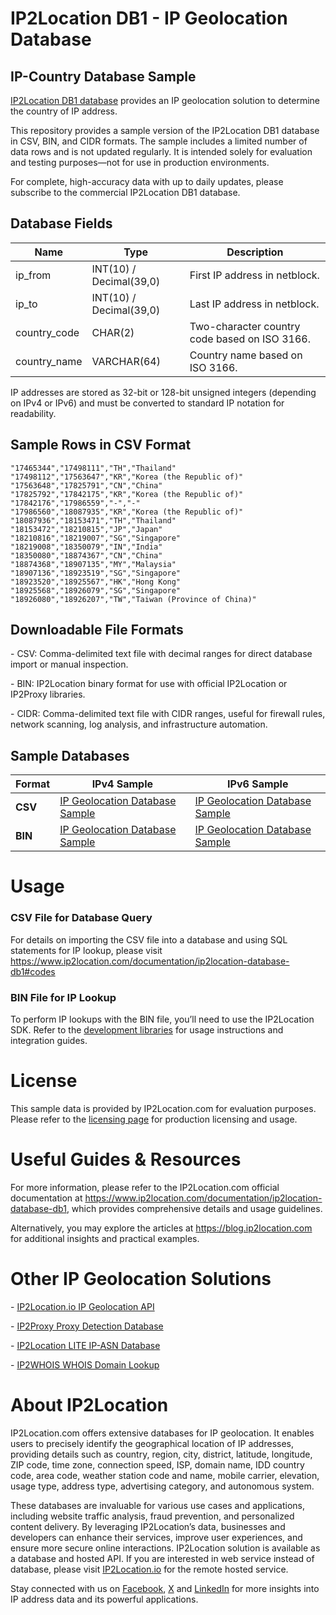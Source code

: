 # IP2Location DB1 - IP Geolocation Database

## IP-Country Database Sample

[IP2Location DB1 database](https://www.ip2location.com/database/db1-ip-country) provides an IP geolocation solution to determine the country of IP address.

This repository provides a sample version of the IP2Location DB1 database in CSV, BIN, and CIDR formats. The sample includes a limited number of data rows and is not updated regularly. It is intended solely for evaluation and testing purposes—not for use in production environments. 

For complete, high-accuracy data with up to daily updates, please subscribe to the commercial IP2Location DB1 database.

## Database Fields

| **Name** | **Type** | **Description** |
| --- | --- | --- |
| ip_from | INT(10)  / Decimal(39,0) | First IP address in netblock. |
| ip_to | INT(10)  / Decimal(39,0) | Last IP address in netblock. |
| country_code | CHAR(2) | Two-character country code based on ISO 3166. |
| country_name | VARCHAR(64) | Country name based on ISO 3166. |

IP addresses are stored as 32-bit or 128-bit unsigned integers (depending on IPv4 or IPv6) and must be converted to standard IP notation for readability.

## Sample Rows in CSV Format
```csv
"17465344","17498111","TH","Thailand"
"17498112","17563647","KR","Korea (the Republic of)"
"17563648","17825791","CN","China"
"17825792","17842175","KR","Korea (the Republic of)"
"17842176","17986559","-","-"
"17986560","18087935","KR","Korea (the Republic of)"
"18087936","18153471","TH","Thailand"
"18153472","18210815","JP","Japan"
"18210816","18219007","SG","Singapore"
"18219008","18350079","IN","India"
"18350080","18874367","CN","China"
"18874368","18907135","MY","Malaysia"
"18907136","18923519","SG","Singapore"
"18923520","18925567","HK","Hong Kong"
"18925568","18926079","SG","Singapore"
"18926080","18926207","TW","Taiwan (Province of China)"
```

## Downloadable File Formats

\- CSV: Comma-delimited text file with decimal ranges for direct database import or manual inspection.

\- BIN: IP2Location binary format for use with official IP2Location or IP2Proxy libraries.

\- CIDR: Comma-delimited text file with CIDR ranges, useful for firewall rules, network scanning, log analysis, and infrastructure automation.

## Sample Databases

| Format       | IPv4 Sample                                                                                                        | IPv6 Sample                                                                                                        |
|--------------|--------------------------------------------------------------------------------------------------------------------|--------------------------------------------------------------------------------------------------------------------|
| **CSV**      | [IP Geolocation Database Sample](https://github.com/ip2location/sample-databases/tree/main/IP2Location/DB1/ip2location-db1-sample.ipv4.csv) | [IP Geolocation Database Sample](https://github.com/ip2location/sample-databases/tree/main/IP2Location/DB1/ip2location-db1-sample.ipv6.csv) |
| **BIN**      | [IP Geolocation Database Sample](https://github.com/ip2location/sample-databases/tree/main/IP2Location/DB1/ip2location-db1-sample.ipv4.bin) | [IP Geolocation Database Sample](https://github.com/ip2location/sample-databases/tree/main/IP2Location/DB1/ip2location-db1-sample.ipv6.bin) |


# Usage

### CSV File for Database Query

For details on importing the CSV file into a database and using SQL statements for IP lookup, please visit [](https://xxxxx)<https://www.ip2location.com/documentation/ip2location-database-db1#codes>

### BIN File for IP Lookup

To perform IP lookups with the BIN file, you’ll need to use the IP2Location SDK. Refer to the [development libraries](https://www.ip2location.com/development-libraries/) for usage instructions and integration guides.

# License

This sample data is provided by IP2Location.com for evaluation purposes. Please refer to the [licensing page](https://www.ip2location.com/licensing) for production licensing and usage.

# Useful Guides & Resources

For more information, please refer to the IP2Location.com official documentation at <https://www.ip2location.com/documentation/ip2location-database-db1>, which provides comprehensive details and usage guidelines.

Alternatively, you may explore the articles at <https://blog.ip2location.com> for additional insights and practical examples.

# Other IP Geolocation Solutions

\- [IP2Location.io IP Geolocation API](https://www.ip2location.io)

\- [IP2Proxy Proxy Detection Database](https://www.ip2location.com/database/ip2proxy)

\- [IP2Location LITE IP-ASN Database](https://lite.ip2location.com/database-asn)

\- [IP2WHOIS WHOIS Domain Lookup](https://www.ip2whois.com/)

# About IP2Location

IP2Location.com offers extensive databases for IP geolocation. It enables users to precisely identify the geographical location of IP addresses, providing details such as country, region, city, district, latitude, longitude, ZIP code, time zone, connection speed, ISP, domain name, IDD country code, area code, weather station code and name, mobile carrier, elevation, usage type, address type, advertising category, and autonomous system.

These databases are invaluable for various use cases and applications, including website traffic analysis, fraud prevention, and personalized content delivery. By leveraging IP2Location’s data, businesses and developers can enhance their services, improve user experiences, and ensure more secure online interactions. IP2Location solution is available as a database and hosted API. If you are interested in web service instead of database, please visit [IP2Location.io](https://www.ip2location.io) for the remote hosted service.

Stay connected with us on [Facebook](https://www.facebook.com/ip2location), [X](https://x.com/ip2location) and [LinkedIn](https://www.linkedin.com/company/ip2location) for more insights into IP address data and its powerful applications.
